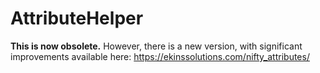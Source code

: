 # AttributeHelper
**This is now obsolete.** However, there is a new version, with significant improvements available here: https://ekinssolutions.com/nifty_attributes/
